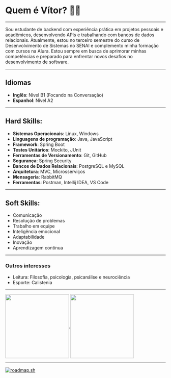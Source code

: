 # Quem é Vítor? 👨‍💻

---

Sou estudante de backend com experiência prática em projetos pessoais e acadêmicos, desenvolvendo APIs e trabalhando com bancos de dados relacionais. Atualmente, estou no terceiro semestre do curso de Desenvolvimento de Sistemas no SENAI e complemento minha formação com cursos na Alura. Estou sempre em busca de aprimorar minhas competências e preparado para enfrentar novos desafios no desenvolvimento de software.

---

## Idiomas

- **Inglês**: Nível B1 (Focando na Conversação)
- **Espanhol**: Nível A2
   
---

## Hard Skills:

- **Sistemas Operacionais**: Linux, Windows 
- **Linguagens de programação**: Java, JavaScript
- **Framework**: Spring Boot
- **Testes Unitários**: Mockito, JUnit
- **Ferramentas de Versionamento**: Git, GitHub
- **Segurança**: Spring Security
- **Bancos de Dados Relacionais**: PostgreSQL e MySQL
- **Arquitetura**: MVC, Microsserviços
- **Mensageria**: RabbitMQ
- **Ferramentas**: Postman, Intellij IDEA, VS Code

---

## Soft Skills:

- Comunicação
- Resolução de problemas
- Trabalho em equipe
- Inteligência emocional
- Adaptabilidade
- Inovação
- Aprendizagem contínua

---

### Outros interesses

- Leitura: Filosofia, psicologia, psicanálise e neurociência
- Esporte: Calistenia
  
---

<a href="https://github.com/anuraghazra/github-readme-stats">
  <img height=200 align="center" src="https://github-readme-stats.vercel.app/api?username=euvitorti" />
</a>
<a href="https://github.com/anuraghazra/convoychat">
  <img height=200 align="center" src="https://github-readme-stats.vercel.app/api/top-langs?username=euvitorti&layout=compact&langs_count=10&card_width=320" />
</a>

---

<a href="https://roadmap.sh">
   <img src="https://roadmap.sh/card/wide/6759a160ecc889bb0df88a4a?variant=dark&roadmaps=java%2Csoftware-architect%2Clinux%2Cbackend" alt="roadmap.sh"/>
</a>
